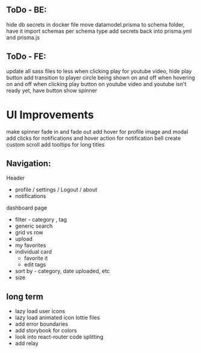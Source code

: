 ## ToDo - BE:
hide db secrets in docker file
move datamodel.prisma to schema folder, have it import schemas per schema type
add secrets back into prisma.yml and prisma.js

## ToDo - FE:
update all sass files to less
when clicking play for youtube video, hide play button
add transition to player circle being shown on and off when hovering on and off
when clicking play button on youtube video and youtube isn't ready yet, have button show spinner

# UI Improvements
make spinner fade in and fade out
add hover for profile image and modal
add clicks for notifications and hover action for notification bell
create custom scroll
add tooltips for long titles

## Navigation:

Header
* profile / settings / Logout / about
* notifications

dashboard page
* filter - category , tag
* generic search
* grid vs row
* upload
* my favorites
* individual card
  - favorite it
  - edit tags
* sort by - category, date uploaded, etc
* size

## long term
- lazy load user icons
- lazy load animated icon lottie files
- add error boundaries
- add storybook for colors
- look into react-router code splitting
- add relay
